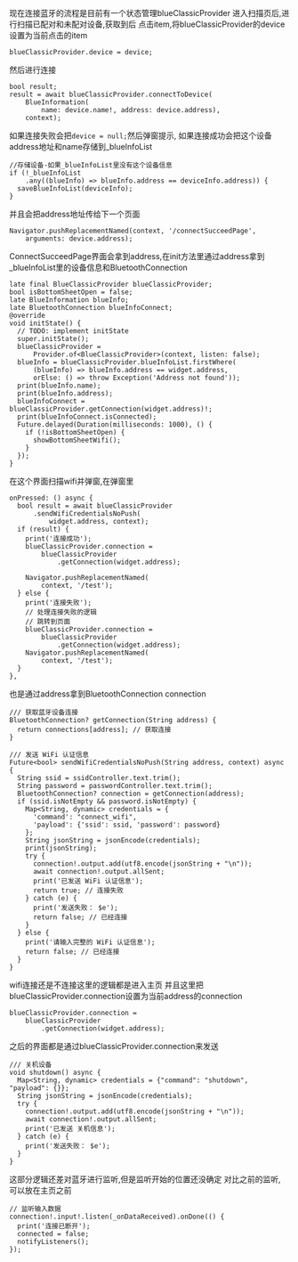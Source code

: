 现在连接蓝牙的流程是目前有一个状态管理blueClassicProvider
进入扫描页后,进行扫描已配对和未配对设备,获取到后
点击item,将blueClassicProvider的device设置为当前点击的item
```
blueClassicProvider.device = device;
```
然后进行连接
```
bool result;
result = await blueClassicProvider.connectToDevice(  
    BlueInformation(  
        name: device.name!, address: device.address),  
    context);
```
如果连接失败会把`device = null;`然后弹窗提示,
如果连接成功会把这个设备address地址和name存储到_blueInfoList
```
//存储设备-如果_blueInfoList里没有这个设备信息  
if (!_blueInfoList  
    .any((blueInfo) => blueInfo.address == deviceInfo.address)) {  
  saveBlueInfoList(deviceInfo);  
}
```

并且会把address地址传给下一个页面
```
Navigator.pushReplacementNamed(context, '/connectSucceedPage',  
    arguments: device.address);
```
ConnectSucceedPage界面会拿到address,在init方法里通过address拿到_blueInfoList里的设备信息和BluetoothConnection
```
late final BlueClassicProvider blueClassicProvider;  
bool isBottomSheetOpen = false;  
late BlueInformation blueInfo;  
late BluetoothConnection blueInfoConnect;  
@override  
void initState() {  
  // TODO: implement initState  
  super.initState();  
  blueClassicProvider =  
      Provider.of<BlueClassicProvider>(context, listen: false);  
  blueInfo = blueClassicProvider.blueInfoList.firstWhere(  
      (blueInfo) => blueInfo.address == widget.address,  
      orElse: () => throw Exception('Address not found'));  
  print(blueInfo.name);  
  print(blueInfo.address);  
  blueInfoConnect = blueClassicProvider.getConnection(widget.address)!;  
  print(blueInfoConnect.isConnected);  
  Future.delayed(Duration(milliseconds: 1000), () {  
    if (!isBottomSheetOpen) {  
      showBottomSheetWifi();  
    }  
  });  
}
```
在这个界面扫描wifi并弹窗,在弹窗里
```
onPressed: () async {  
  bool result = await blueClassicProvider  
      .sendWifiCredentialsNoPush(  
          widget.address, context);  
  if (result) {  
    print('连接成功');  
    blueClassicProvider.connection =  
        blueClassicProvider  
            .getConnection(widget.address);  
  
    Navigator.pushReplacementNamed(  
        context, '/test');  
  } else {  
    print('连接失败');  
    // 处理连接失败的逻辑  
    // 跳转到页面  
    blueClassicProvider.connection =  
        blueClassicProvider  
            .getConnection(widget.address);  
    Navigator.pushReplacementNamed(  
        context, '/test');  
  }  
},
```
也是通过address拿到BluetoothConnection connection
```
/// 获取蓝牙设备连接  
BluetoothConnection? getConnection(String address) {  
  return connections[address]; // 获取连接  
}

/// 发送 WiFi 认证信息  
Future<bool> sendWifiCredentialsNoPush(String address, context) async {  
  String ssid = ssidController.text.trim();  
  String password = passwordController.text.trim();  
  BluetoothConnection? connection = getConnection(address);  
  if (ssid.isNotEmpty && password.isNotEmpty) {  
    Map<String, dynamic> credentials = {  
      'command': "connect_wifi",  
      'payload': {'ssid': ssid, 'password': password}  
    };  
    String jsonString = jsonEncode(credentials);  
    print(jsonString);  
    try {  
      connection!.output.add(utf8.encode(jsonString + "\n"));  
      await connection!.output.allSent;  
      print('已发送 WiFi 认证信息');  
      return true; // 连接失败  
    } catch (e) {  
      print('发送失败： $e');  
      return false; // 已经连接  
    }  
  } else {  
    print('请输入完整的 WiFi 认证信息');  
    return false; // 已经连接  
  }  
}
```
wifi连接还是不连接这里的逻辑都是进入主页
并且这里把blueClassicProvider.connection设置为当前address的connection
```
blueClassicProvider.connection =  
    blueClassicProvider  
        .getConnection(widget.address);
```
之后的界面都是通过blueClassicProvider.connection来发送
```
/// 关机设备  
void shutdown() async {  
  Map<String, dynamic> credentials = {"command": "shutdown", "payload": {}};  
  String jsonString = jsonEncode(credentials);  
  try {  
    connection!.output.add(utf8.encode(jsonString + "\n"));  
    await connection!.output.allSent;  
    print('已发送 关机信息');  
  } catch (e) {  
    print('发送失败： $e');  
  }  
}
```
这部分逻辑还差对蓝牙进行监听,但是监听开始的位置还没确定
对比之前的监听,
可以放在主页之前
```
// 监听输入数据  
connection!.input!.listen(_onDataReceived).onDone(() {  
  print('连接已断开');  
  connected = false;  
  notifyListeners();  
});
```